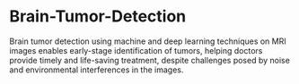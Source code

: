 # Brain-Tumor-Detection
Brain tumor detection using machine and deep learning techniques on MRI images enables early-stage identification of tumors, helping doctors provide timely and life-saving treatment, despite challenges posed by noise and environmental interferences in the images.
